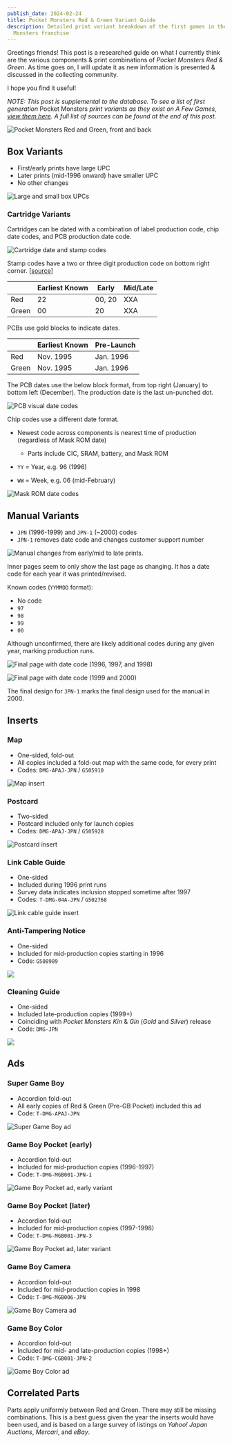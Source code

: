 ```yaml
---
publish_date: 2024-02-24
title: Pocket Monsters Red & Green Variant Guide
description: Detailed print variant breakdown of the first games in the Pocket
  Monsters franchise
---
```

Greetings friends! This post is a researched guide on what I currently think are the various components & print combinations of *Pocket Monsters Red & Green*. As time goes on, I will update it as new information is presented & discussed in the collecting community. 

I hope you find it useful!

*NOTE: This post is supplemental to the database. To see a list of first generation* Pocket Monsters *print variants as they exist on A Few Games, [view them here](https://www.afew.games/?search=pocket+monsters&platform=game+boy). A full list of sources can be found at the end of this post.*

![Pocket Monsters Red and Green, front and back](/uploads/red-green-hero.jpg)

## Box Variants

* First/early prints have large UPC
* Later prints (mid-1996 onward) have smaller UPC
* No other changes

![Large and small box UPCs](/uploads/box-back.png)

### Cartridge Variants

Cartridges can be dated with a combination of label production code, chip date codes, and PCB production date code.

![Cartridge date and stamp codes](/uploads/cart-red-breakdwon.png)

Stamp codes have a two or three digit production code on bottom right corner. [[source](https://pokemon1gb2rgbp.wiki.fc2.com/wiki/%E5%88%9D%E6%9C%9F%E7%89%88%E3%83%BB%E5%BE%8C%E6%9C%9F%E7%89%88%E3%81%AE%E9%81%95%E3%81%84)] 

|       | Earliest Known | Early  | Mid/Late |
| ----- | -------------- | ------ | -------- |
| Red   | 22             | 00, 20 | XXA      |
| Green | 00             | 20     | XXA      |

PCBs use gold blocks to indicate dates.

|       | Earliest Known | Pre-Launch |
| ----- | -------------- | ---------- |
| Red   | Nov. 1995      | Jan. 1996  |
| Green | Nov. 1995      | Jan. 1996  |

The PCB dates use the below block format, from top right (January) to bottom left (December). The production date is the last un-punched dot.

![PCB visual date codes](/uploads/cart-pcb-codes.png)

Chip codes use a different date format.

* Newest code across components is nearest time of production (regardless of Mask ROM date)

  * Parts include CIC, SRAM, battery, and Mask ROM
* `YY` = Year, e.g. 96 (1996)
* `WW` = Week, e.g. 06 (mid-February)

![Mask ROM date codes](/uploads/cart-red-green-codes.png)

## Manual Variants

* `JPN` (1996-1999) and `JPN-1` (~2000) codes
* `JPN-1` removes date code and changes customer support number

![Manual changes from early/mid to late prints.](/uploads/manual-red.png)

Inner pages seem to only show the last page as changing. It has a date code for each year it was printed/revised.

Known codes (`YYMMDD` format):

* No code
* `97`
* `98`
* `99`
* `00` 

Although unconfirmed, there are likely additional codes during any given year, marking production runs.

![Final page with date code (1996, 1997, and 1998)](/uploads/manual-red-1.png)

![Final page with date code (1999 and 2000)](/uploads/manual-red-2.png)

The final design for `JPN-1` marks the final design used for the manual in 2000.

## Inserts

### Map

* One-sided, fold-out
* All copies included a fold-out map with the same code, for every print
* Codes: `DMG-APAJ-JPN` / `G505910`

![Map insert](/uploads/insert-map-code.png)

### Postcard

* Two-sided
* Postcard included only for launch copies
* Codes: `DMG-APAJ-JPN` / `G505928`

![Postcard insert](/uploads/insert-survey.png)

### Link Cable Guide

* One-sided
* Included during 1996 print runs
* Survey data indicates inclusion stopped sometime after 1997
* Codes: `T-DMG-04A-JPN` / `G502768`

![Link cable guide insert](/uploads/insert-link-cable.png)

### Anti-Tampering Notice

* One-sided
* Included for mid-production copies starting in 1996
* Code: `G508989`

![](/uploads/insert-anti-tampering.png)

### Cleaning Guide

* One-sided
* Included late-production copies (1999+)
* Coinciding with *Pocket Monsters Kin* & *Gin* (*Gold* and *Silver*) release
* Code: `DMG-JPN`

![](/uploads/insert-cleaning-instructions.png)

## Ads

### Super Game Boy

* Accordion fold-out
* All early copies of Red & Green (Pre-GB Pocket) included this ad
* Code: `T-DMG-APAJ-JPN`

![Super Game Boy ad](/uploads/ad-super-game-boy-code.png)

### Game Boy Pocket (early)

* Accordion fold-out
* Included for mid-production copies (1996-1997)
* Code: `T-DMG-MGB001-JPN-1`

![Game Boy Pocket ad, early variant](/uploads/insert-gb-pocket-1.png)

### Game Boy Pocket (later)

* Accordion fold-out
* Included for mid-production copies (1997-1998)
* Code: `T-DMG-MGB001-JPN-3`

![Game Boy Pocket ad, later variant](/uploads/insert-gb-pocket-2.png)

### Game Boy Camera

* Accordion fold-out
* Included for mid-production copies in 1998
* Code: `T-DMG-MGB006-JPN`

![Game Boy Camera ad](/uploads/insert-gb-camera.png)

### Game Boy Color

* Accordion fold-out
* Included for mid- and late-production copies (1998+)
* Code: `T-DMG-CGB001-JPN-2`

![Game Boy Color ad](/uploads/insert-gb-color.png)

## Correlated Parts

Parts apply uniformly between Red and Green. There may still be missing combinations. This is a best guess given the year the inserts would have been used, and is based on a large survey of listings on *Yahoo! Japan Auctions*, *Mercari*, and *eBay*.